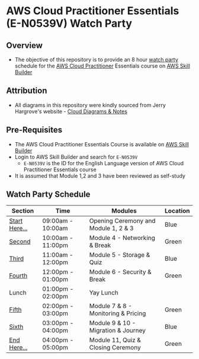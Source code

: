 # AWS Cloud Practitioner Essentials (E-N0539V) Watch Party

## Overview
* The objective of this repository is to provide an 8 hour [watch party](https://en.wiktionary.org/wiki/watch_party) schedule for the [AWS Cloud Practitioner](https://aws.amazon.com/certification/certified-cloud-practitioner/) Essentials course on [AWS Skill Builder](https://explore.skillbuilder.aws/)

## Attribution
* All diagrams in this repository were kindly sourced from Jerry Hargrove's website - [Cloud Diagrams & Notes](https://www.awsgeek.com/)

## Pre-Requisites 
* The AWS Cloud Practitioner Essentials Course is available on [AWS Skill Builder](https://explore.skillbuilder.aws/) 
* Login to AWS Skill Builder and search for `E-N0539V`
    * `E-N0539V` is the ID for the English Language version of AWS Cloud Practitioner Essentials course
* It is assumed that Module 1,2 and 3 have been reviewed as self-study

## Watch Party Schedule

| Section | Time | Modules | Location | 
| --- | --- | --- | --- |
| [Start Here...](https://github.com/jamesbuckett/aws-cloud-practitioner-essentials/blob/main/01-first-time-block.md) | 09:00am - 10:00am | Opening Ceremony and Module 1, 2 & 3 | Blue |
| [Second](https://github.com/jamesbuckett/aws-cloud-practitioner-essentials/blob/main/02-second-time-block.md) | 10:00am - 11:00pm | Module 4 - Networking & Break | Green | 
| [Third](https://github.com/jamesbuckett/aws-cloud-practitioner-essentials/blob/main/03-third-time-block.md) | 11:00am - 12:00pm | Module 5 - Storage & Quiz | Blue |
| [Fourth](https://github.com/jamesbuckett/aws-cloud-practitioner-essentials/blob/main/04-fourth-time-block.md) | 12:00pm - 01:00pm | Module 6 - Security & Break | Green |
| Lunch | 01:00pm - 02:00pm | Yay Lunch |
| [Fifth](https://github.com/jamesbuckett/aws-cloud-practitioner-essentials/blob/main/05-fifth-time-block.md) | 02:00pm - 03:00pm | Module 7 & 8 - Monitoring & Pricing | Green |
| [Sixth](https://github.com/jamesbuckett/aws-cloud-practitioner-essentials/blob/main/06-sixth-time-block.md) | 03:00pm - 04:00pm | Module 9 & 10 - Migration & Journey | Blue |
| [End Here...](https://github.com/jamesbuckett/aws-cloud-practitioner-essentials/blob/main/07-seventh-time-block.md) | 04:00pm - 05:00pm | Module 11, Quiz  & Closing Ceremony | Green |


